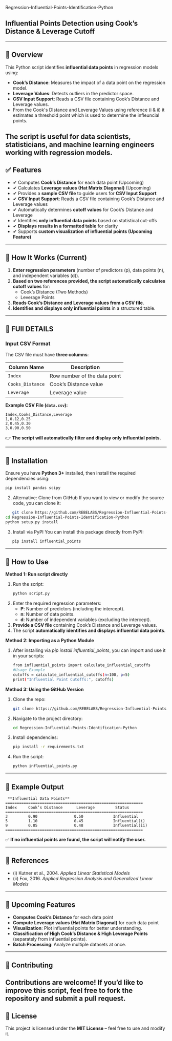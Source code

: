 Regression-Influential-Points-Identification-Python
## Influential Points Detection using Cook’s Distance & Leverage Cutoff
---
## 📌 Overview
This Python script identifies **influential data points** in regression models using:
- **Cook’s Distance**: Measures the impact of a data point on the regression model.
- **Leverage Values**: Detects outliers in the predictor space.
- **CSV Input Support**: Reads a CSV file containing Cook’s Distance and Leverage values.
- From the Cook's DIstance and Leverage Values using reference (i & ii) it estimates a threshold point which is used to determine the             infleuncial points.

The script is useful for **data scientists, statisticians, and machine learning engineers** working with regression models.
---
## ✅ Features
- ✔ Computes **Cook’s Distance** for each data point (Upcoming)  
- ✔ Calculates **Leverage values (Hat Matrix Diagonal)**  (Upcoming)
- ✔ Provides a **sample CSV file** to guide users for **CSV Input Support**
- ✔ **CSV Input Support**: Reads a CSV file containing Cook’s Distance and Leverage values
- ✔ Automatically determines **cutoff values** for Cook’s Distance and Leverage
- ✔ Identifies **only influential data points** based on statistical cut-offs  
- ✔ **Displays results in a formatted table** for clarity  
- ✔ Supports **custom visualization of influential points (Upcoming Feature)**  
---
## 🔹 How It Works (Current)
1. **Enter regression parameters** (number of predictors (p), data points (n), and independent variables (d)).
2. **Based on two references provided, the script automatically calculates cutoff values** for:
   - Cook’s Distance (Two Methods)
   - Leverage Points
3. **Reads Cook’s Distance and Leverage values from a CSV file**.
4. **Identifies and displays only influential points** in a structured table.
---
## 📌 FUll DETAILS
### Input CSV Format
The CSV file must have **three columns**:

| **Column Name**    | **Description**                          |
|--------------------|----------------------------------------|
| `Index`           | Row number of the data point           |
| `Cooks_Distance`  | Cook’s Distance value                  |
| `Leverage`        | Leverage value                         |

**Example CSV File (`data.csv`):**
```csv
Index,Cooks_Distance,Leverage
1,0.12,0.25
2,0.45,0.30
3,0.90,0.50
```
👉 **The script will automatically filter and display only influential points.**

---

## 🔧 Installation
Ensure you have **Python 3+** installed, then install the required dependencies using:
```bash
pip install pandas scipy
```
2. Alternative: Clone from GitHub
If you want to view or modify the source code, you can clone it:
```bash
   git clone https://github.com/REBELABS/Regression-Influential-Points-Identification-Python.git
cd Regression-Influential-Points-Identification-Python
python setup.py install
```
3. Install via PyPI
   You can install this package directly from PyPI:
```bash
   pip install influential_points
```
---
## 📌 How to Use
**Method 1: Run script directly**
1. Run the script:
   ```bash
   python script.py
   ```
2. Enter the required regression parameters:
   - **P**: Number of predictors (including the intercept).
   - **n**: Number of data points.
   - **d**: Number of independent variables (excluding the intercept).
3. **Provide a CSV file** containing Cook’s Distance and Leverage values.
4. The script **automatically identifies and displays influential data points**.

**Method 2: Importing as a Python Module**
1. After installing via *pip install influential_points*, you can import and use it in your scripts:
   ```bash
   from influential_points import calculate_influential_cutoffs
   #Usage Example
   cutoffs = calculate_influential_cutoffs(n=100, p=5)
   print("Influential Point Cutoffs:", cutoffs)
   ```

**Method 3: Using the GitHub Version**
1. Clone the repo:
   ```bash
   git clone https://github.com/REBELABS/Regression-Influential-Points-Identification-Python.git
   ```
2. Navigate to the project directory:
   ```bash
   cd Regression-Influential-Points-Identification-Python
   ```
3. Install dependencies:
   ```bash
   pip install -r requirements.txt
   ```
4. Run the script:
   ```bash
   python influential_points.py
   ```
---

## 📌 Example Output
```
 **Influential Data Points**
============================================================
Index     Cook’s Distance      Leverage         Status    
============================================================
3         0.90                0.50             Influential
5         1.10                0.45             Influential(i)
9         0.85                0.48             Influential(ii)
============================================================
```
✅ **If no influential points are found, the script will notify the user.**

---

## 📖 References
- (i) Kutner et al., 2004. *Applied Linear Statistical Models*  
- (ii) Fox, 2016. *Applied Regression Analysis and Generalized Linear Models*  

---
## 🚀 Upcoming Features
- **Computes Cook’s Distance** for each data point  
- **Compute Leverage values (Hat Matrix Diagonal)** for each data point
- **Visualization**: Plot influential points for better understanding.
- **Classification of High Cook’s Distance & High Leverage Points** (separately from influential points).
- **Batch Processing**: Analyze multiple datasets at once.
---
## 📌 Contributing
Contributions are welcome! If you’d like to improve this script, feel free to fork the repository and submit a pull request.
---
## 📌 License
This project is licensed under the **MIT License** – feel free to use and modify it.

```
